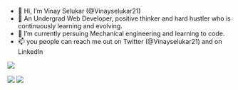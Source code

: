 - 👋 Hi, I’m Vinay Selukar (@Vinayselukar21)
- 👀 An Undergrad Web Developer, positive thinker and hard hustler who is continuously learning and evolving.
- 🌱 I’m currently persuing Mechanical engineering and learning to code.
- 📫 you people can reach me out on Twitter (@Vinayselukar21) and on LinkedIn 

![](https://komarev.com/ghpvc/?username=Vinayselukar21)

<!-----Top Languages------>
<img align="center" src="https://github-readme-stats.vercel.app/api/top-langs/?username=Vinayselukar21&theme=cobalt" />


<img align="center" src="https://camo.githubusercontent.com/e35163f85f00ea6f3c24ebd1e7f4d609d9553b6dfdefe6652199e183504665e5/68747470733a2f2f6769746875622d726561646d652d73746174732e76657263656c2e6170702f6170693f757365726e616d653d62617272792d616e696c2673686f775f69636f6e733d74727565266c6f63616c653d656e" />
